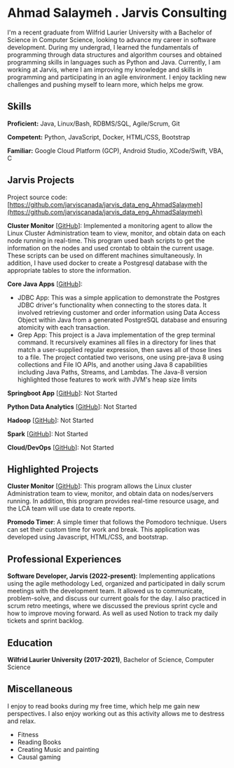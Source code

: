 # Ahmad Salaymeh . Jarvis Consulting

I'm a recent graduate from Wilfrid Laurier University with a Bachelor of Science in Computer Science, looking to advance my career in software development. During my undergrad, I learned the fundamentals of programming through data structures and algorithm courses and obtained programming skills in languages such as Python and Java. Currently, I am working at Jarvis, where I am improving my knowledge and skills in programming and participating in an agile environment. I enjoy tackling new challenges and pushing myself to learn more, which helps me grow.

## Skills

**Proficient:** Java, Linux/Bash, RDBMS/SQL, Agile/Scrum, Git

**Competent:** Python, JavaScript, Docker, HTML/CSS, Bootstrap

**Familiar:** Google Cloud Platform (GCP), Android Studio, XCode/Swift, VBA, C

## Jarvis Projects

Project source code: [https://github.com/jarviscanada/jarvis_data_eng_AhmadSalaymeh](https://github.com/jarviscanada/jarvis_data_eng_AhmadSalaymeh)


**Cluster Monitor** [[GitHub](https://github.com/jarviscanada/jarvis_data_eng_AhmadSalaymeh/tree/master/linux_sql)]: Implemented a monitoring agent to allow the Linux Cluster Administration team to view, monitor, and obtain data on each node running in real-time. This program used bash scripts to get the information on the nodes and used crontab to obtain the current usage. These scripts can be used on different machines simultaneously. In addition, I have used docker to create a Postgresql database  with the appropriate tables to store the information.

**Core Java Apps** [[GitHub](https://github.com/jarviscanada/jarvis_data_eng_AhmadSalaymeh/tree/master/core_java)]:
      
  - JDBC App: This was a simple application to demonstrate the Postgres JDBC driver's functionality when connecting to the stores data. It involved retrieving customer and order information using Data Access Object within Java from a generated PostgreSQL database and ensuring atomicity with each transaction.
  - Grep App: This project is a Java implementation of the grep terminal command. It recursively examines all files in a directory for lines that match a user-supplied regular expression, then saves all of those lines to a file. The project contatied two verisons, one using pre-java 8 using collections and File IO APIs, and another using Java 8 capabilities including Java Paths, Streams, and Lambdas. The Java-8 version highlighted those features to work with JVM's heap size limits

**Springboot App** [[GitHub](https://github.com/jarviscanada/jarvis_data_eng_AhmadSalaymeh/tree/master/springboot)]: Not Started

**Python Data Analytics** [[GitHub](https://github.com/jarviscanada/jarvis_data_eng_AhmadSalaymeh/tree/master/python_data_anlytics)]: Not Started

**Hadoop** [[GitHub](https://github.com/jarviscanada/jarvis_data_eng_AhmadSalaymeh/tree/master/hadoop)]: Not Started

**Spark** [[GitHub](https://github.com/jarviscanada/jarvis_data_eng_AhmadSalaymeh/tree/master/spark)]: Not Started

**Cloud/DevOps** [[GitHub](https://github.com/jarviscanada/jarvis_data_eng_AhmadSalaymeh/tree/master/cloud_devops)]: Not Started


## Highlighted Projects
**Cluster Monitor** [[GitHub](https://github.com/jarviscanada/jarvis_data_eng_AhmadSalaymeh/tree/main/linux_sql)]: This program allows the Linux cluster Administration team to view, monitor, and obtain data on nodes/servers running. In addition, this program provides real-time resource usage, and the LCA team will use data to create reports.

**Promodo Timer**: A simple timer that follows the Pomodoro technique. Users can set their custom time for work and break. This application was developed using Javascript, HTML/CSS, and bootstrap.


## Professional Experiences

**Software Developer, Jarvis (2022-present)**: Implementing applications using the agile methodology Led, organized and participated in daily scrum meetings with the development team. It allowed us to communicate, problem-solve, and discuss our current goals for the day. I also practiced in scrum retro meetings, where we discussed the previous sprint cycle and how to improve moving forward. As well as used Notion to track my daily tickets and sprint backlog.


## Education
**Wilfrid Laurier University (2017-2021)**, Bachelor of Science, Computer Science


## Miscellaneous
I enjoy to read books during my free time, which help me gain new perspectives. I also enjoy working out as this activity allows me to destress and relax.
- Fitness
- Reading Books
- Creating Music and painting
- Causal gaming